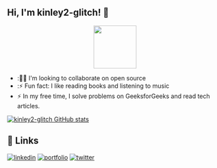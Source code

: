 ## Hi, I'm kinley2-glitch! 👋

<div id="header" align="center">
  <img src="https://media.giphy.com/media/M9gbBd9nbDrOTu1Mqx/giphy.gif" width="100"/>
</div>

- :👯‍♀️ I'm looking to collaborate on open source
- :⚡️ Fun fact: I like reading books and listening to music
- :zap: In my free time, I solve problems on GeeksforGeeks and read tech articles.


[![kinley2-glitch GitHub stats](https://github-readme-stats.vercel.app/api?username=kinley2-glitch&show_icons=true&theme=gradient)](https://github.com/anuraghazra/github-readme-stats)

## 🔗 Links

[![linkedin](https://img.shields.io/badge/linkedin-0A66C2?style=for-the-badge&logo=linkedin&logoColor=white)](https://www.linkedin.com/in/kinley-rabgay-0767931b9/)
[![portfolio](https://img.shields.io/badge/instagram-F56040?style=for-the-badge&logo=instagram&logoColor=white)](https://www.instagram.com/kinley_120801/)
[![twitter](https://img.shields.io/badge/twitter-1DA1F2?style=for-the-badge&logo=twitter&logoColor=white)](https://twitter.com/Kinley_120801)



